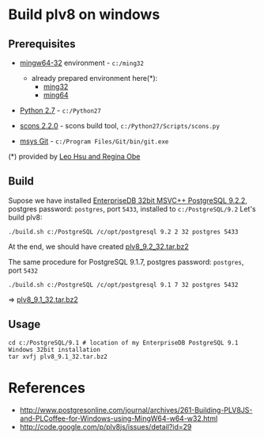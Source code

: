 ﻿# Build plv8 on windows

## Prerequisites

  - [mingw64-32](http://mingw-w64.sourceforge.net/) environment - `c:/ming32`
     - already prepared environment here(*):
        - [ming32](http://www.bostongis.com/postgisstuff/ming32.zip)
        - [ming64](http://www.bostongis.com/postgisstuff/ming64.zip)

  - [Python 2.7](http://www.activestate.com/activepython/downloads) - `c:/Python27`
  - [scons 2.2.0](http://sourceforge.net/projects/scons/files/scons/2.2.0/scons-2.2.0-setup.exe/download) - scons build tool, `c:/Python27/Scripts/scons.py`
  - [msys Git](http://code.google.com/p/msysgit/downloads/list) - `c:/Program Files/Git/bin/git.exe`
    
(*) provided by [Leo Hsu and Regina Obe](http://www.postgresonline.com/journal/authors/1-Leo-Hsu-and-Regina-Obe)
 

## Build

Supose we have installed [EnterpriseDB 32bit MSVC++ PostgreSQL 9.2.2](http://www.enterprisedb.com/products-services-training/pgdownload#windows), postgres password: `postgres`, port `5433`, installed to `c:/PostgreSQL/9.2`
Let's build plv8:

    ./build.sh c:/PostgreSQL /c/opt/postgresql 9.2 2 32 postgres 5433
  
At the end, we should have created [plv8_9.2_32.tar.bz2](https://github.com/hernad/plv8_build/raw/master/binary/plv8_9.2_32.tar.bz2)
 
The same procedure for PostgreSQL 9.1.7, postgres password: `postgres`, port `5432`
 
    ./build.sh c:/PostgreSQL /c/opt/postgresql 9.1 7 32 postgres 5432

 => [plv8_9.1_32.tar.bz2](https://github.com/hernad/plv8_build/raw/master/binary/plv8_9.1_32.tar.bz2)  

## Usage

    cd c:/PostgreSQL/9.1 # location of my EnterpriseDB PostgreSQL 9.1 Windows 32bit installation
    tar xvfj plv8_9.1_32.tar.bz2

# References

  - http://www.postgresonline.com/journal/archives/261-Building-PLV8JS-and-PLCoffee-for-Windows-using-MingW64-w64-w32.html
  - http://code.google.com/p/plv8js/issues/detail?id=29
